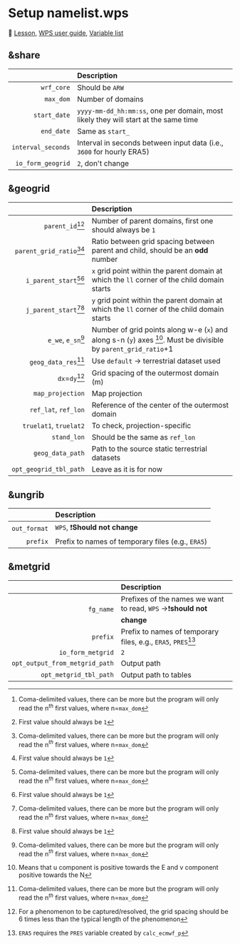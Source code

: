 
# Setup namelist.wps 

📖 [Lesson](https://ral.ucar.edu/sites/default/files/public/Lesson-wps.html), [WPS user guide](https://www2.mmm.ucar.edu/wrf/users/docs/user_guide_V3/user_guide_V3.9/users_guide_chap3.html#_How_to_Run), [Variable list](https://esrl.noaa.gov/gsd/wrfportal/namelist_input_options.html)

## &share 

|                    | Description                                                                         |
|-------------------:|:------------------------------------------------------------------------------------|
|         `wrf_core` | Should be `ARW`                                                                     |
|          `max_dom` | Number of domains                                                                   |
|       `start_date` | `yyyy-mm-dd_hh:mm:ss`, one per domain, most likely they will start at the same time |
|         `end_date` | Same as `start_`                                                                    |
| `interval_seconds` | Interval in seconds between input data (i.e., `3600` for hourly ERA5)               |
|  `io_form_geogrid` | `2`, don't change                                                                   |

## &geogrid 

|                             | Description                                                                                 |
|----------------------------:|:--------------------------------------------------------------------------------------------|
|         `parent_id`[^1][^2] | Number of parent domains, first one should always be `1`                                    |
| `parent_grid_ratio`[^1][^2] | Ratio between grid spacing between parent and child, should be an **odd** number            |
|    `i_parent_start`[^1][^2] | `x` grid point within the parent domain at which the `ll` corner of the child domain starts |
|    `j_parent_start`[^1][^2] | `y` grid point within the parent domain at which the `ll` corner of the child domain starts |
|                  `e_we`, `e_sn`[^1] | Number of grid points along w-e (`x`) and along s-n (`y`) axes [^3]. Must be divisible by  `parent_grid_ratio`+1                                                 |
|         `geog_data_res`[^1] | Use `default` &rarr; terrestrial dataset used                                               |
|               `dx`=`dy`[^4] | Grid spacing of the outermost domain (m)                                                      |
|            `map_projection` | Map projection                                                                              |
|        `ref_lat`, `ref_lon` | Reference of the center of the outermost domain                                             |
|      `truelat1`, `truelat2` | To check, projection-specific                                                               |
|                 `stand_lon` | Should be the same as `ref_lon`                                                             |
|            `geog_data_path` | Path to the source static terrestrial datasets                                              |
|      `opt_geogrid_tbl_path` | Leave as it is for now                                                                      |

## &ungrib 

|              | Description                                       |
|-------------:|:--------------------------------------------------|
| `out_format` | `WPS`, ❗**Should not change**                     |
|     `prefix` | Prefix to names of temporary files (e.g., `ERA5`) |


## &metgrid 

|                                | Description                                                               |
|-------------------------------:|:--------------------------------------------------------------------------|
|                      `fg_name` | Prefixes of the names we want to read, `WPS` &rarr;❗**should not change** |
|                       `prefix` | Prefix to names of temporary files, e.g., `ERA5`, `PRES`[^5]              |
|              `io_form_metgrid` | `2`                                                                       |
| `opt_output_from_metgrid_path` | Output path                                                               |
|         `opt_metgrid_tbl_path` | Output path to tables                                                     |


[^1]: Coma-delimited values, there can be more but the program will only read the n$^{th}$ first values, where n=`max_dom`
[^2]: First value should always be `1`
[^3]: Means that u component is positive towards the E and v component positive towards the N
[^4]: For a phenomenon to be captured/resolved, the grid spacing should be 6 times less than the typical length of the phenomenon
[^5]: `ERA5` requires the `PRES` variable created by `calc_ecmwf_p` 